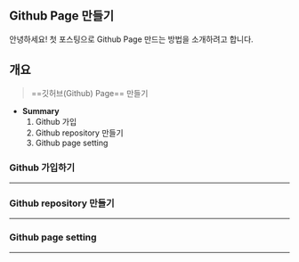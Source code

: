 
## Github Page 만들기


안녕하세요! 첫 포스팅으로 Github Page 만드는 방법을 소개하려고 합니다.

##  개요
> ==깃허브(Github) Page==  만들기
* **Summary**
	1. Github 가입
	2. Github repository 만들기
	3. Github page setting


### Github 가입하기
---



### Github repository 만들기
---


### Github page setting
---

<!--stackedit_data:
eyJoaXN0b3J5IjpbMzU3OTM3NzkzLDI2MzI0MzMyOSwxNDcwMT
gwNzgzXX0=
-->